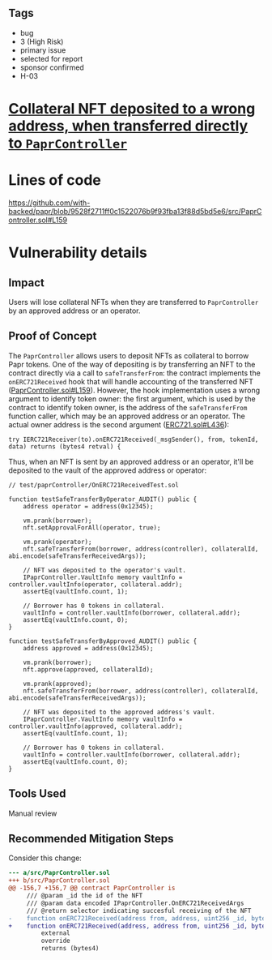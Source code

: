 ## Tags

- bug
- 3 (High Risk)
- primary issue
- selected for report
- sponsor confirmed
- H-03

# [Collateral NFT deposited to a wrong address, when transferred directly to `PaprController`](https://github.com/code-423n4/2022-12-backed-findings/issues/183) 

# Lines of code

https://github.com/with-backed/papr/blob/9528f2711ff0c1522076b9f93fba13f88d5bd5e6/src/PaprController.sol#L159


# Vulnerability details

## Impact
Users will lose collateral NFTs when they are transferred to `PaprController` by an approved address or an operator.
## Proof of Concept
The `PaprController` allows users to deposit NFTs as collateral to borrow Papr tokens. One of the way of depositing is by transferring an NFT to the contract directly via a call to `safeTransferFrom`: the contract implements the `onERC721Received` hook that will handle accounting of the transferred NFT ([PaprController.sol#L159](https://github.com/with-backed/papr/blob/9528f2711ff0c1522076b9f93fba13f88d5bd5e6/src/PaprController.sol#L159)). However, the hook implementation uses a wrong argument to identify token owner: the first argument, which is used by the contract to identify token owner, is the address of the `safeTransferFrom` function caller, which may be an approved address or an operator. The actual owner address is the second argument ([ERC721.sol#L436](https://github.com/OpenZeppelin/openzeppelin-contracts/blob/master/contracts/token/ERC721/ERC721.sol#L436)):
```solidity
try IERC721Receiver(to).onERC721Received(_msgSender(), from, tokenId, data) returns (bytes4 retval) {
```

Thus, when an NFT is sent by an approved address or an operator, it'll be deposited to the vault of the approved address or operator:
```solidity
// test/paprController/OnERC721ReceivedTest.sol

function testSafeTransferByOperator_AUDIT() public {
    address operator = address(0x12345);

    vm.prank(borrower);
    nft.setApprovalForAll(operator, true);

    vm.prank(operator);
    nft.safeTransferFrom(borrower, address(controller), collateralId, abi.encode(safeTransferReceivedArgs));

    // NFT was deposited to the operator's vault.
    IPaprController.VaultInfo memory vaultInfo = controller.vaultInfo(operator, collateral.addr);
    assertEq(vaultInfo.count, 1);

    // Borrower has 0 tokens in collateral.
    vaultInfo = controller.vaultInfo(borrower, collateral.addr);
    assertEq(vaultInfo.count, 0);
}

function testSafeTransferByApproved_AUDIT() public {
    address approved = address(0x12345);

    vm.prank(borrower);
    nft.approve(approved, collateralId);

    vm.prank(approved);
    nft.safeTransferFrom(borrower, address(controller), collateralId, abi.encode(safeTransferReceivedArgs));

    // NFT was deposited to the approved address's vault.
    IPaprController.VaultInfo memory vaultInfo = controller.vaultInfo(approved, collateral.addr);
    assertEq(vaultInfo.count, 1);

    // Borrower has 0 tokens in collateral.
    vaultInfo = controller.vaultInfo(borrower, collateral.addr);
    assertEq(vaultInfo.count, 0);
}
```
## Tools Used
Manual review
## Recommended Mitigation Steps
Consider this change:
```diff
--- a/src/PaprController.sol
+++ b/src/PaprController.sol
@@ -156,7 +156,7 @@ contract PaprController is
     /// @param _id the id of the NFT
     /// @param data encoded IPaprController.OnERC721ReceivedArgs
     /// @return selector indicating succesful receiving of the NFT
-    function onERC721Received(address from, address, uint256 _id, bytes calldata data)
+    function onERC721Received(address, address from, uint256 _id, bytes calldata data)
         external
         override
         returns (bytes4)
```